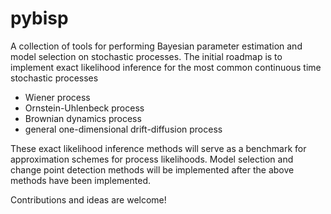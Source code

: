 pybisp
======

A collection of tools for performing Bayesian parameter estimation and model selection on stochastic processes. The initial roadmap is to implement exact likelihood inference for the most common continuous time stochastic processes

* Wiener process
* Ornstein-Uhlenbeck process
* Brownian dynamics process
* general one-dimensional drift-diffusion process

These exact likelihood inference methods will serve as a benchmark for approximation schemes for process likelihoods. Model selection and change point detection methods will be implemented after the above methods have been implemented.

Contributions and ideas are welcome!
